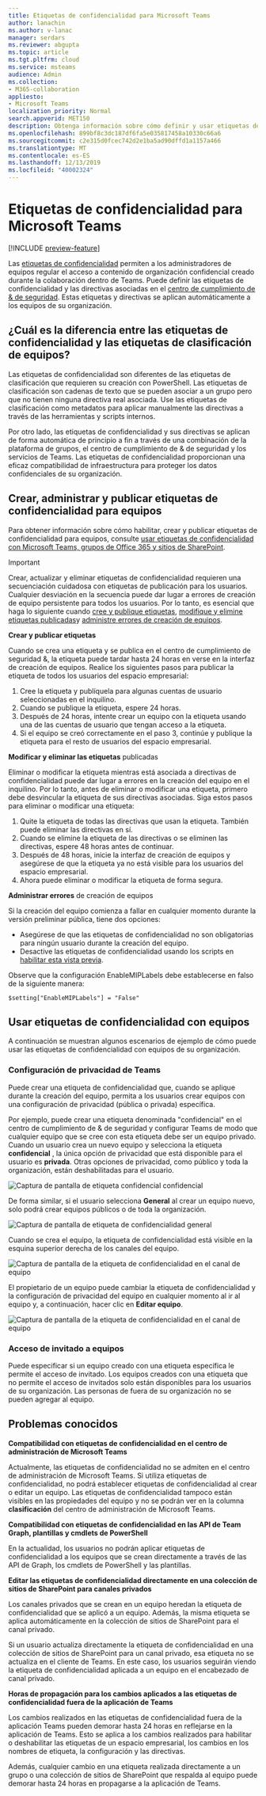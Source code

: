 ```yaml
---
title: Etiquetas de confidencialidad para Microsoft Teams
author: lanachin
ms.author: v-lanac
manager: serdars
ms.reviewer: abgupta
ms.topic: article
ms.tgt.pltfrm: cloud
ms.service: msteams
audience: Admin
ms.collection:
- M365-collaboration
appliesto:
- Microsoft Teams
localization_priority: Normal
search.appverid: MET150
description: Obtenga información sobre cómo definir y usar etiquetas de confidencialidad en Microsoft Teams.
ms.openlocfilehash: 899bf8c3dc187df6fa5e035817458a10330c66a6
ms.sourcegitcommit: c2e315d0fcec742d2e1ba5ad90dffd1a1157a466
ms.translationtype: MT
ms.contentlocale: es-ES
ms.lasthandoff: 12/13/2019
ms.locfileid: "40002324"
---
```

# <a name="sensitivity-labels-for-microsoft-teams"></a>Etiquetas de confidencialidad para Microsoft Teams

[!INCLUDE [preview-feature](includes/preview-feature.md)]

Las [etiquetas de confidencialidad](https://docs.microsoft.com/microsoft-365/compliance/sensitivity-labels) permiten a los administradores de equipos regular el acceso a contenido de organización confidencial creado durante la colaboración dentro de Teams. Puede definir las etiquetas de confidencialidad y las directivas asociadas en el [centro de cumplimiento de & de seguridad](https://docs.microsoft.com/microsoft-365/compliance/go-to-the-securitycompliance-center). Estas etiquetas y directivas se aplican automáticamente a los equipos de su organización.  

## <a name="whats-the-difference-between-sensitivity-labels-and-teams-classification-labels"></a>¿Cuál es la diferencia entre las etiquetas de confidencialidad y las etiquetas de clasificación de equipos?

Las etiquetas de confidencialidad son diferentes de las etiquetas de clasificación que requieren su creación con PowerShell. Las etiquetas de clasificación son cadenas de texto que se pueden asociar a un grupo pero que no tienen ninguna directiva real asociada. Use las etiquetas de clasificación como metadatos para aplicar manualmente las directivas a través de las herramientas y scripts internos.

Por otro lado, las etiquetas de confidencialidad y sus directivas se aplican de forma automática de principio a fin a través de una combinación de la plataforma de grupos, el centro de cumplimiento de & de seguridad y los servicios de Teams. Las etiquetas de confidencialidad proporcionan una eficaz compatibilidad de infraestructura para proteger los datos confidenciales de su organización.  

## <a name="create-manage-and-publish-sensitivity-labels-for-teams"></a>Crear, administrar y publicar etiquetas de confidencialidad para equipos

Para obtener información sobre cómo habilitar, crear y publicar etiquetas de confidencialidad para equipos, consulte [usar etiquetas de confidencialidad con Microsoft Teams, grupos de Office 365 y sitios de SharePoint](https://docs.microsoft.com/microsoft-365/compliance/sensitivity-labels-teams-groups-sites).

>[!IMPORTANT]
>Crear, actualizar y eliminar etiquetas de confidencialidad requieren una secuenciación cuidadosa con etiquetas de publicación para los usuarios. Cualquier desviación en la secuencia puede dar lugar a errores de creación de equipo persistente para todos los usuarios. Por lo tanto, es esencial que haga lo siguiente cuando <a href="#createpublishlabels">cree y publique etiquetas</a>, <a href="#modifydeletelabels">modifique y elimine etiquetas publicadas</a>y <a href="#manageerrors">administre errores de creación de equipos</a>.

**Crear y publicar etiquetas** <a name="createpublishlabels"></a>

Cuando se crea una etiqueta y se publica en el centro de cumplimiento de seguridad &, la etiqueta puede tardar hasta 24 horas en verse en la interfaz de creación de equipos. Realice los siguientes pasos para publicar la etiqueta de todos los usuarios del espacio empresarial:
1. Cree la etiqueta y publíquela para algunas cuentas de usuario seleccionadas en el inquilino.
2. Cuando se publique la etiqueta, espere 24 horas.
3. Después de 24 horas, intente crear un equipo con la etiqueta usando una de las cuentas de usuario que tengan acceso a la etiqueta.
4. Si el equipo se creó correctamente en el paso 3, continúe y publique la etiqueta para el resto de usuarios del espacio empresarial.

**Modificar y eliminar las etiquetas** <a name="modifydeletelabels"></a> publicadas

Eliminar o modificar la etiqueta mientras está asociada a directivas de confidencialidad puede dar lugar a errores en la creación del equipo en el inquilino. Por lo tanto, antes de eliminar o modificar una etiqueta, primero debe desvincular la etiqueta de sus directivas asociadas. Siga estos pasos  
para eliminar o modificar una etiqueta:
1. Quite la etiqueta de todas las directivas que usan la etiqueta. También puede eliminar las directivas en sí.
2. Cuando se elimine la etiqueta de las directivas o se eliminen las directivas, espere 48 horas antes de continuar.
3. Después de 48 horas, inicie la interfaz de creación de equipos y asegúrese de que la etiqueta ya no está visible para los usuarios del espacio empresarial.
4. Ahora puede eliminar o modificar la etiqueta de forma segura.

**Administrar errores** <a name="manageerrors"></a> de creación de equipos

Si la creación del equipo comienza a fallar en cualquier momento durante la versión preliminar pública, tiene dos opciones:
 - Asegúrese de que las etiquetas de confidencialidad no son obligatorias para ningún usuario durante la creación del equipo.
 - Desactive las etiquetas de confidencialidad usando los scripts en [habilitar esta vista previa](https://docs.microsoft.com/microsoft-365/compliance/sensitivity-labels-teams-groups-sites#enable-this-preview).

Observe que la configuración EnableMIPLabels debe establecerse en falso de la siguiente manera:

```
$setting["EnableMIPLabels"] = "False"
 ```

## <a name="using-sensitivity-labels-with-teams"></a>Usar etiquetas de confidencialidad con equipos

A continuación se muestran algunos escenarios de ejemplo de cómo puede usar las etiquetas de confidencialidad con equipos de su organización.

### <a name="privacy-setting-of-teams"></a>Configuración de privacidad de Teams

Puede crear una etiqueta de confidencialidad que, cuando se aplique durante la creación del equipo, permita a los usuarios crear equipos con una configuración de privacidad (pública o privada) específica.

Por ejemplo, puede crear una etiqueta denominada "confidencial" en el centro de cumplimiento de & de seguridad y configurar Teams de modo que cualquier equipo que se cree con esta etiqueta debe ser un equipo privado. Cuando un usuario crea un nuevo equipo y selecciona la etiqueta **confidencial** , la única opción de privacidad que está disponible para el usuario es **privada**. Otras opciones de privacidad, como público y toda la organización, están deshabilitadas para el usuario.

![Captura de pantalla de etiqueta confidencial confidencial](media/sensitivity-labels-confidential-example.png)

De forma similar, si el usuario selecciona **General** al crear un equipo nuevo, solo podrá crear equipos públicos o de toda la organización.

![Captura de pantalla de etiqueta de confidencialidad general](media/sensitivity-labels-general-example.png)

Cuando se crea el equipo, la etiqueta de confidencialidad está visible en la esquina superior derecha de los canales del equipo.

![Captura de pantalla de la etiqueta de confidencialidad en el canal de equipo](media/sensitivity-labels-channel.png)

El propietario de un equipo puede cambiar la etiqueta de confidencialidad y la configuración de privacidad del equipo en cualquier momento al ir al equipo y, a continuación, hacer clic en **Editar equipo**.

![Captura de pantalla de la etiqueta de confidencialidad en el canal de equipo](media/sensitivity-labels-edit-team.png)

### <a name="guest-access-to-teams"></a>Acceso de invitado a equipos

Puede especificar si un equipo creado con una etiqueta específica le permite el acceso de invitado. Los equipos creados con una etiqueta que no permite el acceso de invitados solo están disponibles para los usuarios de su organización. Las personas de fuera de su organización no se pueden agregar al equipo.

## <a name="known-issues"></a>Problemas conocidos

**Compatibilidad con etiquetas de confidencialidad en el centro de administración de Microsoft Teams**

Actualmente, las etiquetas de confidencialidad no se admiten en el centro de administración de Microsoft Teams. Si utiliza etiquetas de confidencialidad, no podrá establecer etiquetas de confidencialidad al crear o editar un equipo. Las etiquetas de confidencialidad tampoco están visibles en las propiedades del equipo y no se podrán ver en la columna **clasificación** del centro de administración de Microsoft Teams.

**Compatibilidad con etiquetas de confidencialidad en las API de Team Graph, plantillas y cmdlets de PowerShell**

En la actualidad, los usuarios no podrán aplicar etiquetas de confidencialidad a los equipos que se crean directamente a través de las API de Graph, los cmdlets de PowerShell y las plantillas.

**Editar las etiquetas de confidencialidad directamente en una colección de sitios de SharePoint para canales privados**

Los canales privados que se crean en un equipo heredan la etiqueta de confidencialidad que se aplicó a un equipo. Además, la misma etiqueta se aplica automáticamente en la colección de sitios de SharePoint para el canal privado.

Si un usuario actualiza directamente la etiqueta de confidencialidad en una colección de sitios de SharePoint para un canal privado, esa etiqueta no se actualiza en el cliente de Teams. En este caso, los usuarios seguirán viendo la etiqueta de confidencialidad aplicada a un equipo en el encabezado de canal privado.

**Horas de propagación para los cambios aplicados a las etiquetas de confidencialidad fuera de la aplicación de Teams**

Los cambios realizados en las etiquetas de confidencialidad fuera de la aplicación Teams pueden demorar hasta 24 horas en reflejarse en la aplicación de Teams. Esto se aplica a los cambios realizados para habilitar o deshabilitar las etiquetas de un espacio empresarial, los cambios en los nombres de etiqueta, la configuración y las directivas.

Además, cualquier cambio en una etiqueta realizada directamente a un grupo o una colección de sitios de SharePoint que respalda al equipo puede demorar hasta 24 horas en propagarse a la aplicación de Teams.
